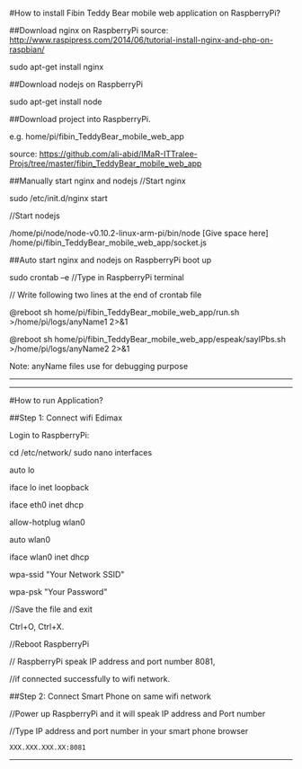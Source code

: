 #How to install Fibin Teddy Bear mobile web application on RaspberryPi?

##Download nginx on RaspberryPi
source: http://www.raspipress.com/2014/06/tutorial-install-nginx-and-php-on-raspbian/

sudo apt-get install nginx


##Download nodejs on RaspberryPi

sudo apt-get install node


##Download project into RaspberryPi.  

e.g. home/pi/fibin_TeddyBear_mobile_web_app  

source: https://github.com/ali-abid/IMaR-ITTralee-Projs/tree/master/fibin_TeddyBear_mobile_web_app 


##Manually start nginx and nodejs
//Start nginx

sudo /etc/init.d/nginx start  

//Start nodejs

/home/pi/node/node-v0.10.2-linux-arm-pi/bin/node [Give space here] /home/pi/fibin_TeddyBear_mobile_web_app/socket.js

##Auto start nginx and nodejs on RaspberryPi boot up

sudo crontab –e  //Type in RaspberryPi terminal


// Write following two lines at the end of crontab file

@reboot sh home/pi/fibin_TeddyBear_mobile_web_app/run.sh  >/home/pi/logs/anyName1  2>&1 

@reboot sh home/pi/fibin_TeddyBear_mobile_web_app/espeak/sayIPbs.sh  >/home/pi/logs/anyName2  2>&1 

Note: anyName files use for debugging purpose

********************************************************************************************


***************************************************************************
#How to run Application?

##Step 1: Connect wifi Edimax

Login to RaspberryPi:

cd /etc/network/ sudo nano interfaces

auto lo

iface lo inet loopback

iface eth0 inet dhcp

allow-hotplug wlan0

auto wlan0

iface wlan0 inet dhcp

   wpa-ssid "Your Network SSID"

   wpa-psk "Your Password"


//Save the file and exit 

Ctrl+O, Ctrl+X.         

//Reboot RaspberryPi

// RaspberryPi speak IP address and port number 8081,

//if connected successfully to wifi network.


##Step 2: Connect Smart Phone on same wifi network

//Power up RaspberryPi and it will speak IP address and Port number 

//Type IP address and port number in your smart phone browser

    XXX.XXX.XXX.XX:8081

****************************************************************************


